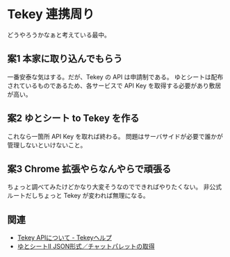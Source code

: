 # Tekey 連携周り

どうやろうかなぁと考えている最中。

## 案1 本家に取り込んでもらう

一番安泰な気はする。だが、Tekey の API は申請制である。
ゆとシートは配布されているものであるため、各サービスで API Key を取得する必要があり敷居が高い。

## 案2 ゆとシート to Tekey を作る

これなら一箇所 API Key を取れば終わる。
問題はサーバサイドが必要で誰かが管理しないといけないこと。

## 案3 Chrome 拡張やらなんやらで頑張る

ちょっと調べてみたけどかなり大変そうなのでできればやりたくない。
非公式ルートだしちょっと Tekey が変われば無理になる。

## 関連

* [Tekey APIについて - Tekeyヘルプ](https://helps.tekey.jp/api-about/)
* [ゆとシートⅡ JSON形式／チャットパレットの取得](https://yutorize.2-d.jp/?ytsheet2-json)
